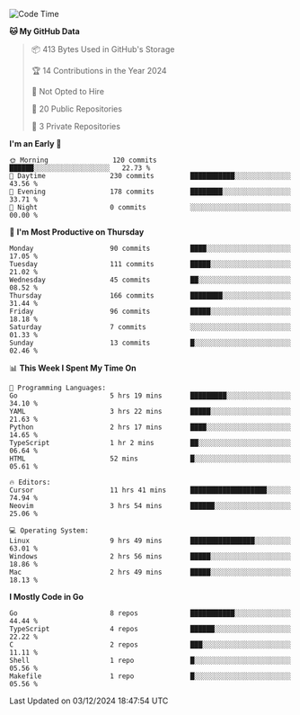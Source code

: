 <!--START_SECTION:waka-->
![Code Time](http://img.shields.io/badge/Code%20Time-985%20hrs%2035%20mins-blue)

**🐱 My GitHub Data** 

> 📦 413 Bytes Used in GitHub's Storage 
 > 
> 🏆 14 Contributions in the Year 2024
 > 
> 🚫 Not Opted to Hire
 > 
> 📜 20 Public Repositories 
 > 
> 🔑 3 Private Repositories 
 > 
**I'm an Early 🐤** 

```text
🌞 Morning                120 commits         ██████░░░░░░░░░░░░░░░░░░░   22.73 % 
🌆 Daytime                230 commits         ███████████░░░░░░░░░░░░░░   43.56 % 
🌃 Evening                178 commits         ████████░░░░░░░░░░░░░░░░░   33.71 % 
🌙 Night                  0 commits           ░░░░░░░░░░░░░░░░░░░░░░░░░   00.00 % 
```
📅 **I'm Most Productive on Thursday** 

```text
Monday                   90 commits          ████░░░░░░░░░░░░░░░░░░░░░   17.05 % 
Tuesday                  111 commits         █████░░░░░░░░░░░░░░░░░░░░   21.02 % 
Wednesday                45 commits          ██░░░░░░░░░░░░░░░░░░░░░░░   08.52 % 
Thursday                 166 commits         ████████░░░░░░░░░░░░░░░░░   31.44 % 
Friday                   96 commits          █████░░░░░░░░░░░░░░░░░░░░   18.18 % 
Saturday                 7 commits           ░░░░░░░░░░░░░░░░░░░░░░░░░   01.33 % 
Sunday                   13 commits          █░░░░░░░░░░░░░░░░░░░░░░░░   02.46 % 
```


📊 **This Week I Spent My Time On** 

```text
💬 Programming Languages: 
Go                       5 hrs 19 mins       █████████░░░░░░░░░░░░░░░░   34.10 % 
YAML                     3 hrs 22 mins       █████░░░░░░░░░░░░░░░░░░░░   21.63 % 
Python                   2 hrs 17 mins       ████░░░░░░░░░░░░░░░░░░░░░   14.65 % 
TypeScript               1 hr 2 mins         ██░░░░░░░░░░░░░░░░░░░░░░░   06.64 % 
HTML                     52 mins             █░░░░░░░░░░░░░░░░░░░░░░░░   05.61 % 

🔥 Editors: 
Cursor                   11 hrs 41 mins      ███████████████████░░░░░░   74.94 % 
Neovim                   3 hrs 54 mins       ██████░░░░░░░░░░░░░░░░░░░   25.06 % 

💻 Operating System: 
Linux                    9 hrs 49 mins       ████████████████░░░░░░░░░   63.01 % 
Windows                  2 hrs 56 mins       █████░░░░░░░░░░░░░░░░░░░░   18.86 % 
Mac                      2 hrs 49 mins       █████░░░░░░░░░░░░░░░░░░░░   18.13 % 
```

**I Mostly Code in Go** 

```text
Go                       8 repos             ███████████░░░░░░░░░░░░░░   44.44 % 
TypeScript               4 repos             ██████░░░░░░░░░░░░░░░░░░░   22.22 % 
C                        2 repos             ███░░░░░░░░░░░░░░░░░░░░░░   11.11 % 
Shell                    1 repo              █░░░░░░░░░░░░░░░░░░░░░░░░   05.56 % 
Makefile                 1 repo              █░░░░░░░░░░░░░░░░░░░░░░░░   05.56 % 
```




 Last Updated on 03/12/2024 18:47:54 UTC
<!--END_SECTION:waka-->
